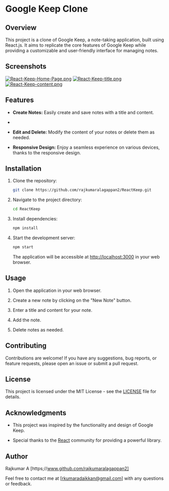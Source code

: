 # Google Keep Clone

## Overview

This project is a clone of Google Keep, a note-taking application, built using React.js. It aims to replicate the core features of Google Keep while providing a customizable and user-friendly interface for managing notes.

## Screenshots

[![React-Keep-Home-Page.png](https://i.postimg.cc/zvW9g7DY/React-Keep-Home-Page.png)](https://postimg.cc/QK84LpWf)
[![React-Keep-title.png](https://i.postimg.cc/FzjBRKG9/React-Keep-title.png)](https://postimg.cc/1V3H7sLT)
[![React-Keep-content.png](https://i.postimg.cc/ZnkQ4N87/React-Keep-content.png)](https://postimg.cc/1nHBKfYw)

## Features

- **Create Notes:** Easily create and save notes with a title and content.
- 
- **Edit and Delete:** Modify the content of your notes or delete them as needed.

- **Responsive Design:** Enjoy a seamless experience on various devices, thanks to the responsive design.

## Installation

1. Clone the repository:

   ```bash
   git clone https://github.com/rajkumaralagappan2/ReactKeep.git
   ```

2. Navigate to the project directory:

   ```bash
   cd ReactKeep
   ```

3. Install dependencies:

   ```bash
   npm install
   ```

4. Start the development server:

   ```bash
   npm start
   ```

   The application will be accessible at [http://localhost:3000](http://localhost:3000) in your web browser.

## Usage

1. Open the application in your web browser.

2. Create a new note by clicking on the "New Note" button.

3. Enter a title and content for your note.

4. Add the note.

5. Delete notes as needed.


## Contributing

Contributions are welcome! If you have any suggestions, bug reports, or feature requests, please open an issue or submit a pull request.

## License

This project is licensed under the MIT License - see the [LICENSE](LICENSE) file for details.

## Acknowledgments

- This project was inspired by the functionality and design of Google Keep.

- Special thanks to the [React](https://reactjs.org/) community for providing a powerful library.

## Author

Rajkumar A [https;//www.github.com/rajkumaralagappan2]

Feel free to contact me at [rkumaradaikkan@gmail.com] with any questions or feedback.
